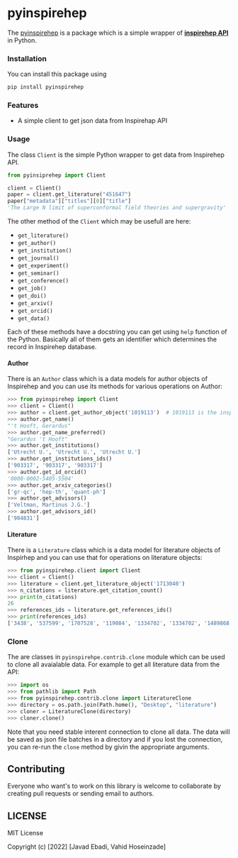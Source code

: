 # pyinspirehep
The [pyinspirehep](https://pypi.org/project/pyinspirehep/) is a package which is a simple wrapper of [**inspirehep API**](https://github.com/inspirehep/rest-api-doc) in Python.

### Installation
You can install this package using 
```bash
pip install pyinspirehep
```

### Features

- A simple client to get json data from Inspirehap API

### Usage
The class `Client` is the simple Python wrapper to get data from Inspirehep API.

```Python
from pyinsiprehep import Client

client = Client()
paper = client.get_literature("451647")
paper["metadata"]["titles"][0]["title"]
'The Large N limit of superconformal field theories and supergravity'
```
The other method of the `Client` which may be usefull are here:
- `get_literature()`
- `get_author()`
- `get_institution()`
- `get_journal()`
- `get_experiment()`
- `get_seminar()`
- `get_conference()`
- `get_job()`
- `get_doi()`
- `get_arxiv()`
- `get_orcid()`
- `get_data()`

Each of these methods have a docstring you can get using `help` function of the Python. Basically all of them gets an identifier which determines the record in Inspirehep database.

#### Author
There is an `Author` class which is a data models for author objects of Inspirehep and you can use its methods for various operations on Author:
```Python
>>> from pyinspirehep import Client
>>> client = Client()
>>> author = client.get_author_object('1019113')  # 1019113 is the inspire hep control number of 't Hooft
>>> author.get_name()
"'t Hooft, Gerardus"
>>> author.get_name_preferred()
"Gerardus 't Hooft"
>>> author.get_institutions()
['Utrecht U.', 'Utrecht U.', 'Utrecht U.']
>>> author.get_institutions_ids()
['903317', '903317', '903317']
>>> author.get_id_orcid()
'0000-0002-5405-5504'
>>> author.get_arxiv_categories()
['gr-qc', 'hep-th', 'quant-ph']
>>> author.get_advisors()
['Veltman, Martinus J.G.']
>>> author.get_advisors_id()
['984831']
```

#### Literature
There is a `Literature` class which is a data model for literature objects of Inspirhep and you can use that for operations on literature objects:
```Python
>>> from pyinspirehep.client import Client
>>> client = Client()
>>> literature = client.get_literature_object('1713040')
>>> n_citations = literature.get_citation_count()
>>> print(n_citations)
26
>>> references_ids = literature.get_references_ids()
>>> print(references_ids)
['3438', '537599', '1707528', '119084', '1334702', '1334702', '1489868', '534214', '1702664', '1512593', '1685089', '1509929', '1391503', '1317641', '1596919', '1614158', '1628805', '1477399', '1697838', '1709994', '1665240', '1699990', '1712684', '1702624', '1257621', '922834', '912611', '1121392', '712925', '1244313', '796887', '1614097', '955176', '779080', '1500696', '1364506', '1500688', '1409104', '1603635', '1633591', '1094530', '1318669', '1114764', '1473822', '1208951', '1241586', '1307489', '918766', '918766', '1644387', '1335264', '1699055', '1468075']
```

### Clone
The are classes in `pyinspirehpe.contrib.clone` module which can be used to clone all avaialable data. For example to get all literature data from the API:
```Python
>>> import os
>>> from pathlib import Path
>>> from pyinspirehep.contrib.clone import LiteratureClone
>>> directory = os.path.join(Path.home(), "Desktop", "literature")
>>> cloner = LiteratureClone(directory)
>>> cloner.clone()
``` 
Note that you need stable interent connection to clone all data. The data will be saved as json file batches in a directory and if you lost the connection, you can re-run the `clone` method by givin the appropriate arguments.

## Contributing
Everyone who want's to work on this library is welcome to collaborate by creating pull requests or sending email to authors.


## LICENSE
MIT License

Copyright (c) [2022] [Javad Ebadi, Vahid Hoseinzade]
